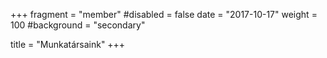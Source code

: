 +++
fragment = "member"
#disabled = false
date = "2017-10-17"
weight = 100
#background = "secondary"

title = "Munkatársaink"
+++

